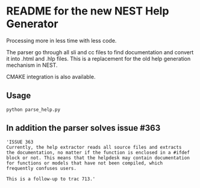 # README for the new NEST Help Generator

Processing more in less time with less code.

The parser go through all sli and cc files to find documentation and 
convert it into .html and .hlp files.
This is a replacement for the old help generation mechanism in NEST.

CMAKE integration is also available.

## Usage

    python parse_help.py

## In addition the parser solves issue \#363

    'ISSUE 363
    Currently, the help extractor reads all source files and extracts 
    the documentation, no matter if the function is enclosed in a #ifdef
    block or not. This means that the helpdesk may contain documentation
    for functions or models that have not been compiled, which 
    frequently confuses users.

    This is a follow-up to trac 713.'
